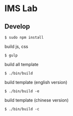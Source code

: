 # IMS Lab

## Develop

```
$ sudo npm install
```

build js, css

```
$ gulp
```

build all template

```
$ ./bin/build
```

build template (english version)

```
$ ./bin/build -e
```

build template (chinese version)

```
$ ./bin/build -c
```

